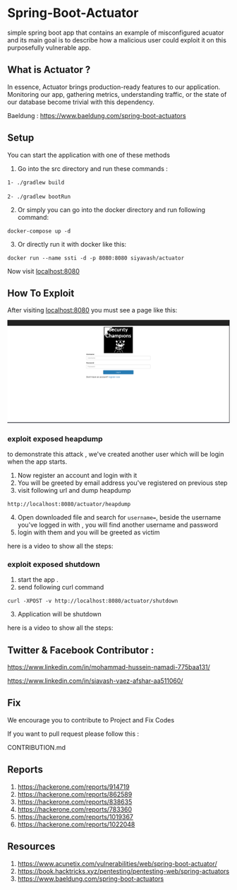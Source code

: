 # Spring-Boot-Actuator


simple spring boot app that contains an example of misconfigured acuator and its main goal is to describe how a malicious user could exploit it on this purposefully vulnerable app.

## What is Actuator ?

In essence, Actuator brings production-ready features to our application. Monitoring our app, gathering metrics, understanding traffic, or the state of our database become trivial with this dependency.

Baeldung : https://www.baeldung.com/spring-boot-actuators


## Setup

You can start the application with one of these methods
1. Go into the src directory and run these commands :
```
1- ./gradlew build

2- ./gradlew bootRun
```

2. Or simply you can go into the docker directory and run following command:
```
docker-compose up -d
```

3. Or directly run it with docker like this:
```
docker run --name ssti -d -p 8080:8080 siyavash/actuator
```

Now visit [localhost:8080](http://localhost:8080)


## How To Exploit
After visiting [localhost:8080](http://localhost:8080) you must see a page like this:

![homepage.png](homepage.png)


### exploit exposed heapdump
to demonstrate this attack , we've created another user which will be login when the app starts.

1. Now register an account and login with it
2. You will be greeted by email address you've registered on previous step
3. visit following url and dump heapdump
```
http://localhost:8080/actuator/heapdump
```

4. Open downloaded file and search for `username=`, beside the username you've logged in with , you will find another username and password 
5. login with them and you will be greeted as victim

here is a video to show all the steps:



### exploit exposed shutdown

1. start the app .
2. send following curl command
```
curl -XPOST -v http://localhost:8080/actuator/shutdown
```

3. Application will be shutdown

here is a video to show all the steps:

   
## Twitter & Facebook Contributor :
   
 https://www.linkedin.com/in/mohammad-hussein-namadi-775baa131/
 
 https://www.linkedin.com/in/siavash-vaez-afshar-aa511060/
    
## Fix 

We encourage you to contribute to Project and Fix Codes

If you want to pull request please follow this :

CONTRIBUTION.md
 
## Reports
1. https://hackerone.com/reports/914719
2. https://hackerone.com/reports/862589
3. https://hackerone.com/reports/838635
4. https://hackerone.com/reports/783360
5. https://hackerone.com/reports/1019367
6. https://hackerone.com/reports/1022048

## Resources
1. https://www.acunetix.com/vulnerabilities/web/spring-boot-actuator/
2. https://book.hacktricks.xyz/pentesting/pentesting-web/spring-actuators
3. https://www.baeldung.com/spring-boot-actuators